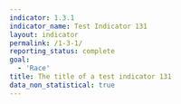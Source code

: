 ```yaml
---
indicator: 1.3.1
indicator_name: Test Indicator 131
layout: indicator
permalink: /1-3-1/
reporting_status: complete
goal: 
  - 'Race'
title: The title of a test indicator 131
data_non_statistical: true
---
```

